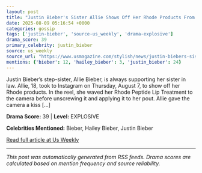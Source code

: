 ```yaml
---
layout: post
title: "Justin Bieber's Sister Allie Shows Off Her Rhode Products From Hailey Bieber"
date: 2025-08-09 05:16:54 +0000
categories: gossip
tags: ['justin-bieber', 'source-us_weekly', 'drama-explosive']
drama_score: 39
primary_celebrity: justin_bieber
source: us_weekly
source_url: "https://www.usmagazine.com/stylish/news/justin-biebers-sister-allie-flaunts-rhode-lip-care-from-hailey/"
mentions: {'bieber': 12, 'hailey_bieber': 3, 'justin_bieber': 24}
---
```


Justin Bieber’s step-sister, Allie Bieber, is always supporting her sister in law. Allie, 18, took to Instagram on Thursday, August 7, to show off her Rhode products. In the reel, she waved her Rhode Peptide Lip Treatment to the camera before unscrewing it and applying it to her pout. Allie gave the camera a kiss […]

**Drama Score:** 39 | **Level:** EXPLOSIVE

**Celebrities Mentioned:** Bieber, Hailey Bieber, Justin Bieber

[Read full article at Us Weekly](https://www.usmagazine.com/stylish/news/justin-biebers-sister-allie-flaunts-rhode-lip-care-from-hailey/)

---
*This post was automatically generated from RSS feeds. Drama scores are calculated based on mention frequency and source reliability.*
